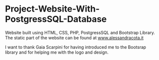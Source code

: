 # Project-Website-With-PostgressSQL-Database
Website built using HTML, CSS, PHP, PostgressSQL and Bootstrap Library.
The static part of the website can be found at www.alessandracota.it

I want to thank Gaia Scarpini for having introduced me to the Bootsrap library and for helping me with the logo and design.
